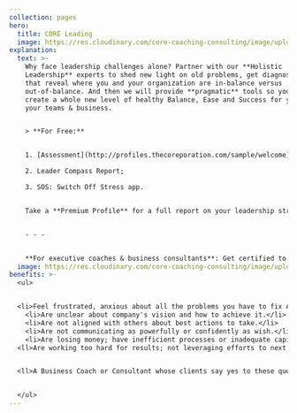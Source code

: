 ```yaml
---
collection: pages
hero:
  title: CORE Leading
  image: https://res.cloudinary.com/core-coaching-consulting/image/upload/v1596493058/pexels-pixabay-161154_uftaqi.jpg
explanation:
  text: >-
    Why face leadership challenges alone? Partner with our **Holistic
    Leadership** experts to shed new light on old problems, get diagnostic tools
    that reveal where you and your organization are in-balance versus
    out-of-balance. And then we will provide **pragmatic** tools so you can
    create a whole new level of healthy Balance, Ease and Success for yourself,
    your teams & business.


    > **For Free:**


    1. [Assessment](http://profiles.thecoreporation.com/sample/welcome) of your greatest leadership strength and liability;

    2. Leader Compass Report;

    3. SOS: Switch Off Stress app.


    Take a **Premium Profile** for a full report on your leadership strengths and weaknesses. [Contact us](mailto:sseivert@thecoreporation.com) to explore how our data-driven, agile coaching can create a great ROI by building yourself, your team & company from the inside out. Check out **practical programs** on Productivity, Stress, Prospering, and Leading Your Life & Work (seminar or 3-month implementation program).


    - - -


    **For executive coaches & business consultants**: Get certified to use *The Balancing Act's* powerful processes, programs, and diagnostic profiles for leaders, teams and organizations.
  image: https://res.cloudinary.com/core-coaching-consulting/image/upload/v1600812431/eean-chen-5hz5hpjFIro-unsplash_aie6fn.jpg
benefits: >-
  <ul>


  <li>Feel frustrated, anxious about all the problems you have to fix ASAP.</li>
    <li>Are unclear about company's vision and how to achieve it.</li>
    <li>Are not aligned with others about best actions to take.</li>
    <li>Are not communicating as powerfully or confidently as wish.</li>
    <li>Are losing money; have inefficient processes or inadequate capital.</li>
  <ll>Are working too hard for results; not leveraging efforts to next success.</li>


  <ll>A Business Coach or Consultant whose clients say yes to these questions. </li>


  </ul>
---
```

